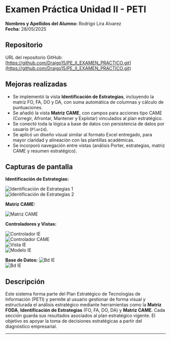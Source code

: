 # Examen Práctica Unidad II - PETI

**Nombres y Apellidos del Alumno:** Rodrigo Lira Alvarez  
**Fecha:** 28/05/2025  

## Repositorio

URL del repositorio GitHub:  
[https://github.com/Draigo15/PE_II_EXAMEN_PRACTICO.git](https://github.com/Draigo15/PE_II_EXAMEN_PRACTICO.git)

## Mejoras realizadas

- Se implementó la vista **Identificación de Estrategias**, incluyendo la matriz FO, FA, DO y DA, con suma automática de columnas y cálculo de puntuaciones.
- Se añadió la vista **Matriz CAME**, con campos para acciones tipo CAME (Corregir, Afrontar, Mantener y Explotar) vinculados al plan estratégico.
- Se conectó toda la lógica a base de datos con persistencia de datos por usuario (`PlanId`).
- Se aplicó un diseño visual similar al formato Excel entregado, para mayor claridad y alineación con las plantillas académicas.
- Se incorporó navegación entre vistas (análisis Porter, estrategias, matriz CAME y resumen estratégico).

## Capturas de pantalla



**Identificación de Estrategias:**

![Identificación de Estrategias 1](sistema/IdentificacionEstrategias1.PNG)  
![Identificación de Estrategias 2](sistema/IdentificacionEstrategias2.PNG)

**Matriz CAME:**

![Matriz CAME](sistema/matrizcame1.PNG)

**Controladores y Vistas:**

![Controlador IE](Codigo/controladorIE.PNG)  
![Controlador CAME](Codigo/controladorMCAME.PNG)  
![Vista IE](Codigo/vistaIE.PNG)  
![Modelo IE](Codigo/modeloIE.PNG)

**Base de Datos:**
![Bd IE](BD/identificacionEstrategias.PNG)  
![Bd IE](BD/matrizcame.PNG)

## Descripción

Este sistema forma parte del Plan Estratégico de Tecnologías de Información (PETI) y permite al usuario gestionar de forma visual y estructurada el análisis estratégico mediante herramientas como la **Matriz FODA**, **Identificación de Estrategias** (FO, FA, DO, DA) y **Matriz CAME**. Cada sección guarda sus resultados asociados al plan estratégico vigente. El objetivo es apoyar la toma de decisiones estratégicas a partir del diagnóstico empresarial.

---
